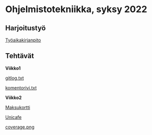 # Ohjelmistotekniikka, syksy 2022
## Harjoitustyö
[Työaikakirjanpito](./dokumentaatio/tuntikirjanpito.md) 
## Tehtävät
**Viikko1**

[gitlog.txt](./laskarit/viikko1/gitlog.txt)

[komentorivi.txt](./laskarit/viikko1/komentorivi.txt)

**Viikko2**

[Maksukortti](./laskarit/viikko2/maksukortti)

[Unicafe](./laskarit/viikko2/unicafe)

[coverage.png](./laskarit/viikko2/coverage.png)
